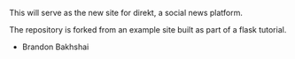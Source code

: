 This will serve as the new site for direkt, a social news platform.

The repository is forked from an example site built as part of a flask tutorial.

- Brandon Bakhshai
